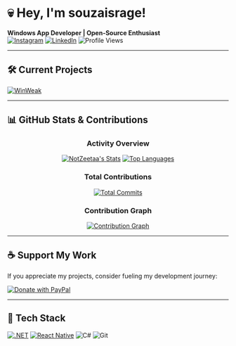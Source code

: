 # 💀 Hey, I'm souzaisrage! 

**Windows App Developer | Open-Source Enthusiast**  
[![Instagram](https://img.shields.io/badge/Follow_me-Instagram-E4405F?style=flat&logo=instagram&logoColor=white)](https://instagram.com/x0.souza) 
[![LinkedIn](https://img.shields.io/badge/Connect-LinkedIn-0077B5?style=flat&logo=linkedin&logoColor=white)](https://www.linkedin.com/in/rafael-souza-422b7a34a/)
![Profile Views](https://komarev.com/ghpvc/?username=souzaisrage&style=flat-square&color=blueviolet)

---

## 🛠️ Current Projects

[![WinWeak](https://custom-icon-badges.demolab.com/badge/WinWeak-0078D6?logo=windows11&logoColor=white)](https://github.com/souzaisrage/winweak-app)

---

## 📊 GitHub Stats & Contributions

<div align="center">
  
### Activity Overview
[![NotZeetaa's Stats](https://github-readme-stats.vercel.app/api?username=souzaisrage&show_icons=true&title_color=bb2acf&icon_color=bb2acf&text_color=9f9f9f&bg_color=00000000&hide_border=true&count_private=true&include_all_commits=true)](https://github.com/souzaisrage)
[![Top Languages](https://github-readme-stats.vercel.app/api/top-langs/?username=souzaisrage&layout=compact&title_color=bb2acf&text_color=9f9f9f&bg_color=00000000&hide_border=true&langs_count=8)](https://github.com/souzaisrage)

### Total Contributions
[![Total Commits](https://img.shields.io/badge/dynamic/json?label=Total%20Commits&query=total&url=https://api.github-star-counter.workers.dev/user/souzaisrage&color=bb2acf&style=for-the-badge&logo=git)](https://github.com/souzaisrage)
  
### Contribution Graph
[![Contribution Graph](https://github-readme-activity-graph.vercel.app/graph?username=souzaisrage&theme=github-compact&hide_border=true&area=true&custom_title=My%20Contributions)](https://github.com/souzaisrage)

</div>

---

## ☕ Support My Work

If you appreciate my projects, consider fueling my development journey:

[![Donate with PayPal](https://img.shields.io/badge/Donate-PayPal-blue?style=for-the-badge&logo=paypal)](https://paypal.me/Souzawow)

---

## 🔧 Tech Stack
[![.NET](https://img.shields.io/badge/.NET-512BD4?logo=dotnet&logoColor=fff)](#)
[![React Native](https://img.shields.io/badge/React_Native-%2320232a.svg?logo=react&logoColor=%2361DAFB)](#)
![C#](https://img.shields.io/badge/-C#-00599C?style=flat&logo=c%2B%2B&logoColor=white)
![Git](https://img.shields.io/badge/-Git-F05032?style=flat&logo=git&logoColor=white)
